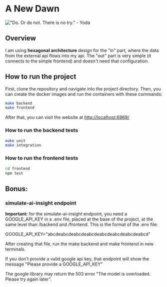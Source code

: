 # A New Dawn

!["Do. Or do not. There is no try." - Yoda](https://media0.giphy.com/media/v1.Y2lkPTc5MGI3NjExcmJubnA3czEyYWlqYnpvYmlqMWtpaXdneWpyaDR0bWF4bGFhajFhayZlcD12MV9pbnRlcm5hbF9naWZfYnlfaWQmY3Q9Zw/26FmQ6EOvLxp6cWyY/giphy.gif)

## Overview

I am using <b>hexagonal architecture</b> design for the "in" part, where the data from the external api flows into my api. The "out" part is very simple (it connects to the simple frontend) and doesn't need that configuration.

## How to run the project

First, clone the repository and navigate into the project directory. Then, you can create the docker images and run the containers with these commands:

```bash
make backend
make frontend
```

After that, you can visit the website at <a href="http://localhost:6969">http://localhost:6969/</a>

### How to run the backend tests

```bash
make unit
make integration
```

### How to run the frontend tests

```bash
cd frontend
npm test
```

## Bonus:

### simulate-ai-insight endpoint

<b>Important:</b> for the simulate-ai-insight endpoint, you need a GOOGLE_API_KEY in a .env file, placed at the base of the project, at the same level than /backend and /frontend. This is the format of the .env file:

GOOGLE_API_KEY="abcdeabcdeabcdeabcdeabcdeabcdeabcdeabcd"

After creating that file, run the make backend and make frontend in new terminals.

If you don't provide a valid google api key, that endpoint will show the message "Please provide a GOOGLE_API_KEY"

The google library may return the 503 error "The model is overloaded. Please try again later".
